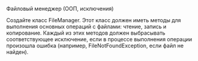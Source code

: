 Файловый менеджер (ООП, исключения)

Создайте класс FileManager. 
Этот класс должен иметь методы для выполнения основных операций с файлами: чтение, запись и копирование. 
Каждый из этих методов должен выбрасывать соответствующее исключение, если в процессе выполнения операции произошла ошибка (например, FileNotFoundException, если файл не найден).